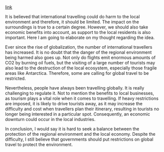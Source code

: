 [link](https://www.ielts-writing.info/EXAM/ielts_writing_samples_task_2/1210/)

It is believed that international travelling could do harm to the local environment and therefore, it should be limited. The impact on the surroundings is true to a certain degree. However, we should also take economic benefits into account, as support to the local residents is also important. Here I am going to elaborate on my thought regarding the idea.

Ever since the rise of globalization, the number of international travellers has increased. It is no doubt that the danger of the regional environment being harmed also goes up. Not only do flights emit enormous amounts of CO2 by burning oil fuels, but the visiting of a large number of tourists may also lead to the destruction of the local ecosystem, especially those fragile areas like Antarctica. Therefore, some are calling for global travel to be restricted.

Nevertheless, people have always been travelling globally. It is really challenging to regulate it. Not to mention the benefits to local businesses, as tourism plays a vital role when it comes to travelling. If heavy restrictions are imposed, it is likely to drive tourists away, as it may increase the difficulty and cost when travellers plan their itinerary, resulting in tourists no longer being interested in a particular spot. Consequently, an economic downturn could occur in the local industries.

In conclusion, I would say it is hard to seek a balance between the protection of the regional environment and the local economy. Despite the difficulty, I still believe that governments should put restrictions on global travel to protect the environment.